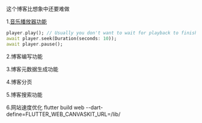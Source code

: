 这个博客比想象中还要难做

1.[音乐播放器功能](https://pub.dev/packages/just_audio)
```dart
player.play(); // Usually you don't want to wait for playback to finish.
await player.seek(Duration(seconds: 10));
await player.pause();
```

2.博客编写功能

3.博客元数据生成功能

4.博客分页

5.博客搜索功能

6.网站速度优化
flutter build web --dart-define=FLUTTER_WEB_CANVASKIT_URL=/lib/
